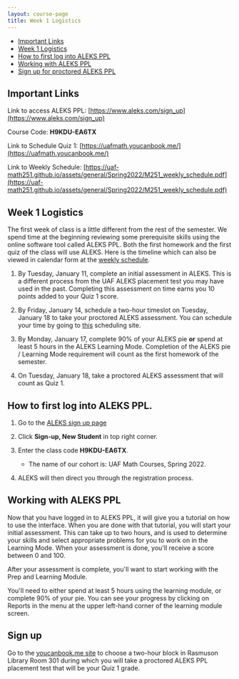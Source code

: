 ```yaml
---
layout: course-page
title: Week 1 Logistics
---
```


* [Important Links](#important-links)
* [Week 1 Logistics](#week-1-logistics)
* [How to first log into ALEKS PPL](#how-to-first-log-into-aleks-ppl)
* [Working with ALEKS PPL](#working-with-aleks-ppl)
* [Sign up for proctored ALEKS PPL](#sign-up)

## Important Links

Link to access ALEKS PPL: [https://www.aleks.com/sign_up](https://www.aleks.com/sign_up)

Course Code: **H9KDU-EA6TX**

Link to Schedule Quiz 1: [https://uafmath.youcanbook.me/](https://uafmath.youcanbook.me/)

Link to Weekly Schedule: [https://uaf-math251.github.io/assets/general/Spring2022/M251_weekly_schedule.pdf](https://uaf-math251.github.io/assets/general/Spring2022/M251_weekly_schedule.pdf)

## Week 1 Logistics

The first week of class is a little different from the rest of the semester. We spend time at the beginning reviewing some prerequisite skills using the online software tool called ALEKS PPL. Both the first homework and the first quiz of the class will use ALEKS.  Here is the timeline which can also be viewed in calendar form at the [weekly schedule](https://uaf-math251.github.io/assets/general/Spring2022/M251_weekly_schedule.pdf).

1. By Tuesday, January 11, complete an initial assessment in ALEKS.  This is a different process from the 
   UAF ALEKS placement test you may have used in the past. Completing this assessment on time earns you 10 points added to your Quiz 1 score.
 
2. By Friday, January 14, schedule a two-hour timeslot on Tuesday, January 18 to take your proctored ALEKS assessment. You can schedule your time by going to [this](https://uafmath.youcanbook.me/) scheduling site.

3. By Monday, January 17, complete 90% of your ALEKS pie **or** spend at least 5 hours in the ALEKS Learning Mode. Completion of the ALEKS pie / Learning Mode requirement will count as the first homework of the semester.

4. On Tuesday, January 18, take a proctored ALEKS assessment that will count as Quiz 1.  

## How to first log into ALEKS PPL.

1. Go to the [ALEKS sign up page](https://www.aleks.com/sign_up) 
 
2. Click **Sign-up, New Student** in top right corner.
 
3. Enter the class code **H9KDU-EA6TX**.

	* The name of our cohort is: UAF Math Courses, Spring 2022.
	
	
4. ALEKS will then direct you through the registration process. 


## Working with ALEKS PPL

Now that you have logged in to ALEKS PPL, it will give you a tutorial on how to use the interface.  When you are done with that tutorial, you will start your initial assessment.  This can take up to two hours, and is used to determine your skills and select appropriate problems for you to work on in the Learning Mode.  When your assessment is done, you'll receive a score between 0 and 100.

After your assessment is complete, you'll want to start working with the Prep and Learning Module.

You'll need to either spend at least 5 hours using the learning module, or complete 90% of your pie.  You can see your progress by clicking on Reports in the menu at the upper left-hand corner of the learning module screen.

## Sign up

Go to the [youcanbook.me site](https://uafmath.youcanbook.me) to choose a two-hour block in Rasmuson Library Room 301 during which you will take a proctored ALEKS PPL placement test that will be your Quiz 1 grade.

